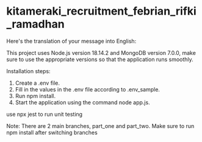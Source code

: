 # kitameraki_recruitment_febrian_rifki_ramadhan


Here's the translation of your message into English:

This project uses Node.js version 18.14.2 and MongoDB version 7.0.0, make sure to use the appropriate versions so that the application runs smoothly.

Installation steps:
1. Create a .env file.
2. Fill in the values in the .env file according to .env_sample.
3. Run npm install.
4. Start the application using the command node app.js.

use npx jest to run unit testing

Note: There are 2 main branches, part_one and part_two. Make sure to run npm install after switching branches
